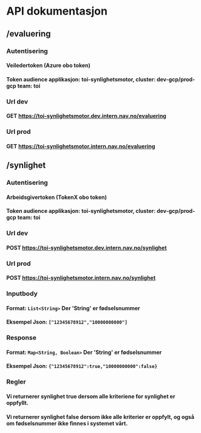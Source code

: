 # API dokumentasjon

## /evaluering
### Autentisering
#### Veiledertoken (Azure obo token)
#### Token audience applikasjon: toi-synlighetsmotor, cluster: dev-gcp/prod-gcp team: toi
### Url dev
#### GET https://toi-synlighetsmotor.dev.intern.nav.no/evaluering
### Url prod
#### GET https://toi-synlighetsmotor.intern.nav.no/evaluering

## /synlighet
### Autentisering
#### Arbeidsgivertoken (TokenX obo token)
#### Token audience applikasjon: toi-synlighetsmotor, cluster: dev-gcp/prod-gcp team: toi 
### Url dev
#### POST https://toi-synlighetsmotor.dev.intern.nav.no/synlighet
### Url prod
#### POST https://toi-synlighetsmotor.intern.nav.no/synlighet
### Inputbody
#### Format: ```List<String>``` Der 'String' er fødselsnummer
#### Eksempel Json: ```["12345678912","10000000000"]```
### Response
#### Format: ```Map<String, Boolean>``` Der 'String' er fødselsnummer
#### Eksempel Json: ```{"12345678912":true,"10000000000":false}```
### Regler
#### Vi returnerer synlighet true dersom alle kriteriene for synlighet er oppfyllt.
#### Vi returnerer synlighet false dersom ikke alle kriterier er oppfylt, og også om fødselsnummer ikke finnes i systemet vårt.
